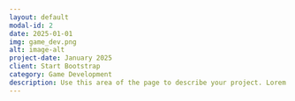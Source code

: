 ```yaml
---
layout: default
modal-id: 2
date: 2025-01-01
img: game_dev.png
alt: image-alt
project-date: January 2025
client: Start Bootstrap
category: Game Development
description: Use this area of the page to describe your project. Lorem ipsum dolor sit amet, consectetur adipisicing elit. Mollitia neque assumenda ipsam nihil, molestias magnam, recusandae quos quis inventore quisquam velit asperiores, vitae? Reprehenderit soluta, eos quod consequuntur itaque. Nam.
---
```

